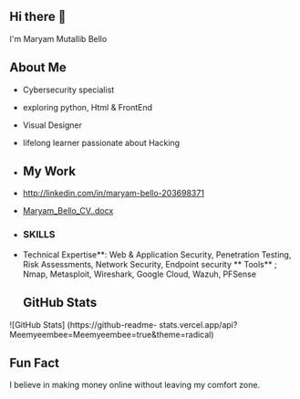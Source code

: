 ## Hi there 👋
I'm Maryam Mutallib Bello
## About Me
- Cybersecurity specialist
- exploring python, Html & FrontEnd
- Visual Designer
- lifelong learner passionate about Hacking

- ## My Work
- http://linkedin.com/in/maryam-bello-203698371
- [Maryam_Bello_CV..docx](https://github.com/user-attachments/files/21576790/Maryam_Bello_CV.docx)

- ### SKILLS
- Technical Expertise**: Web & Application Security, Penetration Testing,
Risk Assessments, Network Security, Endpoint security
** Tools** ; Nmap, Metasploit, Wireshark, Google Cloud, Wazuh, PFSense

  ## GitHub Stats
![GitHub Stats] (https://github-readme-
stats.vercel.app/api?Meemyeembee=Meemyeembee=true&theme=radical)

## Fun Fact
I believe in making money online without leaving my comfort zone.
<!--
**Meemyeembee/Meemyeembee** is a ✨ _special_ ✨ repository because its `README.md` (this file) appears on your GitHub profile.

Here are some ideas to get you started:

- 🔭 I’m currently working on ...
- 🌱 I’m currently learning ...
- 👯 I’m looking to collaborate on ...
- 🤔 I’m looking for help with ...
- 💬 Ask me about ...
- 📫 How to reach me: ...
- 😄 Pronouns: ...
- ⚡ Fun fact: ...
-->
